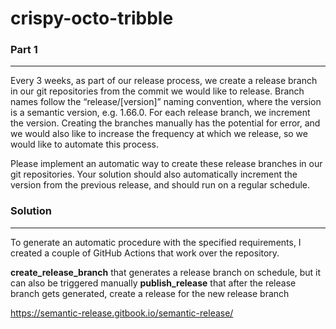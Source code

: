 # crispy-octo-tribble

### Part 1
---
Every 3 weeks, as part of our release process, we create a release branch in our git repositories
from the commit we would like to release. Branch names follow the “release/[version]” naming
convention, where the version is a semantic version, e.g. 1.66.0. For each release branch, we
increment the version. Creating the branches manually has the potential for error, and we
would also like to increase the frequency at which we release, so we would like to automate this
process.

Please implement an automatic way to create these release branches in our git repositories.
Your solution should also automatically increment the version from the previous release, and
should run on a regular schedule.


### Solution
---
To generate an automatic procedure with the specified requirements, I created a couple of GitHub
Actions that work over the repository.

**create_release_branch** that generates a release branch on schedule, but it can also be triggered manually
**publish_release** that after the release branch gets generated, create a release for the new release branch


https://semantic-release.gitbook.io/semantic-release/

